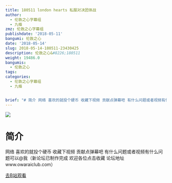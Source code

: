 ```yaml
---
title: 180511 london hearts 私服对决团体战
author:
  - 伦敦之心字幕组
  - 九條
zmz: 伦敦之心字幕组
publishdate: '2018-05-11'
bangumi: 伦敦之心
date: '2018-05-14'
slug: 2018-05-14-180511-23430425
description: 伦敦之心&#8226;180511
weight: 19486.0
bangumis:
  - 伦敦之心
tags:
categories:
  - 伦敦之心字幕组
  - 九條


brief: "# 简介 网络 喜欢的就投个硬币 收藏下视频 贡献点弹幕吧 有什么问题或者视频有什么问题可以@我（新论坛已制作完成 欢迎各位点击收藏 论坛地址www.owaraiclub.com）"
---
```

![](https://i.imgur.com/bVB3jHv.jpg)
# 简介  
网络
喜欢的就投个硬币 收藏下视频 贡献点弹幕吧 有什么问题或者视频有什么问题可以@我（新论坛已制作完成 欢迎各位点击收藏 论坛地址www.owaraiclub.com）  

[去B站观看](https://www.bilibili.com/video/av23430425/)
 
